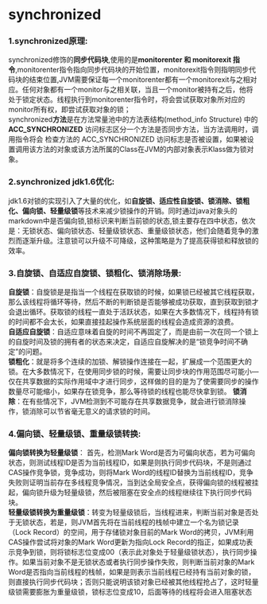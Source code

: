 
# synchronized
### 1.synchronized原理: 
synchronized修饰的**同步代码块**,使用的是**monitorenter 和 monitorexit 指令**,monitorenter指令指向同步代码块的开始位置，monitorexit指令则指明同步代码块的结束位置,JVM需要保证每一个monitorenter都有一个monitorexit与之相对应。任何对象都有一个monitor与之相关联，当且一个monitor被持有之后，他将处于锁定状态。线程执行到monitorenter指令时，将会尝试获取对象所对应的monitor所有权，即尝试获取对象的锁；   
synchronized**方法**是在方法常量池中的方法表结构(method_info Structure) 中的 **ACC_SYNCHRONIZED** 访问标志区分一个方法是否同步方法，当方法调用时，调用指令将会 检查方法的 ACC_SYNCHRONIZED 访问标志是否被设置，如果被设置调用该方法的对象或该方法所属的Class在JVM的内部对象表示Klass做为锁对象。   
###  2.synchronized jdk1.6优化:
jdk1.6对锁的实现引入了大量的优化，如**自旋锁、适应性自旋锁、锁消除、锁粗化、偏向锁、轻量级锁**等技术来减少锁操作的开销。同时通过java对象头的markdown中是否偏向锁,锁标识来判断当前锁的状态,锁主要存在四中状态，依次是：无锁状态、偏向锁状态、轻量级锁状态、重量级锁状态，他们会随着竞争的激烈而逐渐升级。注意锁可以升级不可降级，这种策略是为了提高获得锁和释放锁的效率。   
###  3.自旋锁、自适应自旋锁、锁粗化、锁消除场景:
**自旋锁**：自旋锁是是指当一个线程在获取锁的时候，如果锁已经被其它线程获取，那么该线程将循环等待，然后不断的判断锁是否能够被成功获取，直到获取到锁才会退出循环。获取锁的线程一直处于活跃状态，如果在大多数情况下，线程持有锁的时间都不会太长，如果直接挂起操作系统层面的线程会造成资源的浪费。     
**自适应自旋锁**：自适应意味着自旋的时间不再固定了，而是由前一次在同一个锁上的自旋时间及锁的拥有者的状态来决定，自适应自旋解决的是“锁竞争时间不确定”的问题。   
**锁粗化**：就是将多个连续的加锁、解锁操作连接在一起，扩展成一个范围更大的锁。在大多数情况下，在使用同步锁的时候，需要让同步块的作用范围尽可能小—仅在共享数据的实际作用域中才进行同步，这样做的目的是为了使需要同步的操作数量尽可能缩小，如果存在锁竞争，那么等待锁的线程也能尽快拿到锁。
**锁消除**：在有些情况下，JVM检测到不可能存在共享数据竞争，就会进行锁消除操作，锁消除可以节省毫无意义的请求锁的时间。    
###  4.偏向锁、轻量级锁、重量级锁转换:   
**偏向锁转换为轻量级锁**： 首先，检测Mark Word是否为可偏向状态，若为可偏向状态，则测试线程ID是否为当前线程ID，如果是则执行同步代码块，不是则通过CAS操作竞争锁，竞争成功，则将Mark Word的线程ID替换为当前线程ID，竞争失败则证明当前存在多线程竞争情况，当到达全局安全点，获得偏向锁的线程被挂起，偏向锁升级为轻量级锁，然后被阻塞在安全点的线程继续往下执行同步代码块。   
**轻量级锁转换为重量级锁**：转变为轻量级锁后，当线程进来，判断当前对象是否处于无锁状态，若是，则JVM首先将在当前线程的栈帧中建立一个名为锁记录（Lock Record）的空间，用于存储锁对象目前的Mark Word的拷贝，JVM利用CAS操作尝试将对象的Mark Word更新为指向Lock Record的指正，如果成功表示竞争到锁，则将锁标志位变成00（表示此对象处于轻量级锁状态），执行同步操作。如果当前对象不是无锁状态或者执行同步操作失败，则判断当前对象的Mark Word是否指向当前线程的栈帧，如果是则表示当前线程已经持有当前对象的锁，则直接执行同步代码块；否则只能说明该锁对象已经被其他线程抢占了，这时轻量级锁需要膨胀为重量级锁，锁标志位变成10，后面等待的线程将会进入阻塞状态

